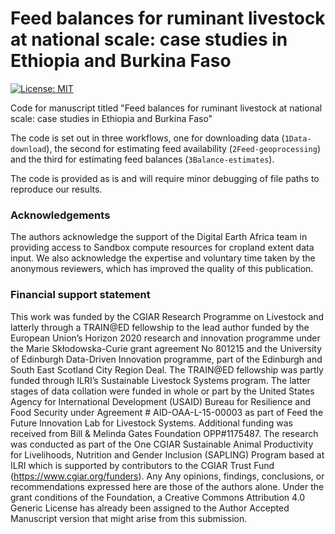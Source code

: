 # Feed balances for ruminant livestock at national scale: case studies in Ethiopia and Burkina Faso
 
[![License: MIT](https://img.shields.io/badge/License-MIT-yellow.svg)](https://opensource.org/licenses/MIT)

Code for manuscript titled "Feed balances for ruminant livestock at national scale: case studies in 
Ethiopia and Burkina Faso"

The code is set out in three workflows, one for downloading data (`1Data-download`), the second for estimating feed availability (`2Feed-geoprocessing`) and the third for estimating feed balances (`3Balance-estimates`).

The code is provided as is and will require minor debugging of file paths to reproduce our results.

  
### Acknowledgements
The authors acknowledge the support of the Digital Earth Africa team in providing access to Sandbox compute resources for cropland extent data input. We also acknowledge the expertise and voluntary time taken by the anonymous reviewers, which has improved the quality of this publication. 

### Financial support statement 
This work was funded by the CGIAR Research Programme on Livestock and latterly through a TRAIN@ED fellowship to the lead author funded by the European Union’s Horizon 2020 research and innovation programme under the Marie Skłodowska-Curie grant agreement No 801215 and the University of Edinburgh Data-Driven Innovation programme, part of the Edinburgh and South East Scotland City Region Deal. The TRAIN@ED fellowship was partly funded through ILRI’s Sustainable Livestock Systems program. The latter stages of data collation were funded in whole or part by the United States Agency for International Development (USAID) Bureau for Resilience and Food Security under Agreement # AID-OAA-L-15-00003 as part of Feed the Future Innovation Lab for Livestock Systems. Additional funding was received from Bill & Melinda Gates Foundation OPP#1175487. The research was conducted as part of the One CGIAR Sustainable Animal Productivity for Livelihoods, Nutrition and Gender Inclusion (SAPLING) Program based at ILRI which is supported by contributors to the CGIAR Trust Fund (https://www.cgiar.org/funders). Any Any opinions, findings, conclusions, or recommendations expressed here are those of the authors alone. Under the grant conditions of the Foundation, a Creative Commons Attribution 4.0 Generic License has already been assigned to the Author Accepted Manuscript version that might arise from this submission. 